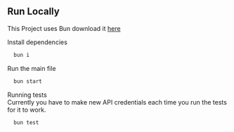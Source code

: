 ## Run Locally

This Project uses Bun download it [here](https://bun.sh/)

Install dependencies

```bash
  bun i
```

Run the main file

```bash
  bun start
```

Running tests \
Currently you have to make new API credentials each time you run the tests for it to work.

```bash
  bun test
```
